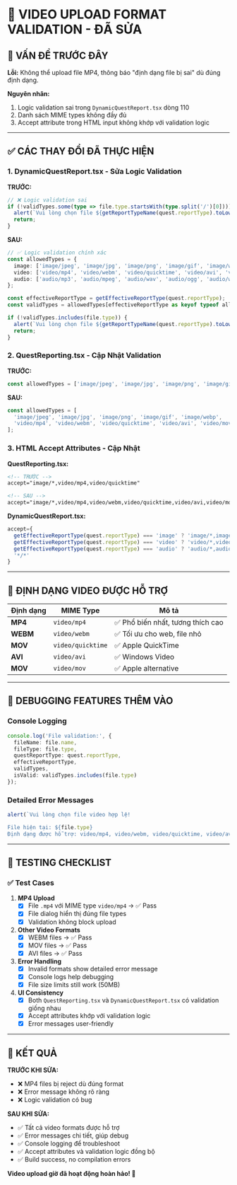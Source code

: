 # 🎥 VIDEO UPLOAD FORMAT VALIDATION - ĐÃ SỬA

## 🐛 **VẤN ĐỀ TRƯỚC ĐÂY**

**Lỗi:** Không thể upload file MP4, thông báo "định dạng file bị sai" dù đúng định dạng.

**Nguyên nhân:** 
1. Logic validation sai trong `DynamicQuestReport.tsx` dòng 110
2. Danh sách MIME types không đầy đủ
3. Accept attribute trong HTML input không khớp với validation logic

---

## ✅ **CÁC THAY ĐỔI ĐÃ THỰC HIỆN**

### **1. DynamicQuestReport.tsx - Sửa Logic Validation**

**TRƯỚC:**
```typescript
// ❌ Logic validation sai
if (!validTypes.some(type => file.type.startsWith(type.split('/')[0]))) {
  alert(`Vui lòng chọn file ${getReportTypeName(quest.reportType).toLowerCase()} hợp lệ!`);
  return;
}
```

**SAU:**
```typescript
// ✅ Logic validation chính xác
const allowedTypes = {
  image: ['image/jpeg', 'image/jpg', 'image/png', 'image/gif', 'image/webp'],
  video: ['video/mp4', 'video/webm', 'video/quicktime', 'video/avi', 'video/mov'],
  audio: ['audio/mp3', 'audio/mpeg', 'audio/wav', 'audio/ogg', 'audio/webm']
};

const effectiveReportType = getEffectiveReportType(quest.reportType);
const validTypes = allowedTypes[effectiveReportType as keyof typeof allowedTypes] || [];

if (!validTypes.includes(file.type)) {
  alert(`Vui lòng chọn file ${getReportTypeName(quest.reportType).toLowerCase()} hợp lệ!\n\nFile hiện tại: ${file.type}\nĐịnh dạng được hỗ trợ: ${validTypes.join(', ')}`);
  return;
}
```

### **2. QuestReporting.tsx - Cập Nhật Validation**

**TRƯỚC:**
```typescript
const allowedTypes = ['image/jpeg', 'image/jpg', 'image/png', 'image/gif', 'video/mp4', 'video/quicktime'];
```

**SAU:**
```typescript
const allowedTypes = [
  'image/jpeg', 'image/jpg', 'image/png', 'image/gif', 'image/webp',
  'video/mp4', 'video/webm', 'video/quicktime', 'video/avi', 'video/mov'
];
```

### **3. HTML Accept Attributes - Cập Nhật**

**QuestReporting.tsx:**
```html
<!-- TRƯỚC -->
accept="image/*,video/mp4,video/quicktime"

<!-- SAU -->
accept="image/*,video/mp4,video/webm,video/quicktime,video/avi,video/mov"
```

**DynamicQuestReport.tsx:**
```typescript
accept={
  getEffectiveReportType(quest.reportType) === 'image' ? 'image/*,image/jpeg,image/jpg,image/png,image/gif,image/webp' :
  getEffectiveReportType(quest.reportType) === 'video' ? 'video/*,video/mp4,video/webm,video/quicktime,video/avi,video/mov' :
  getEffectiveReportType(quest.reportType) === 'audio' ? 'audio/*,audio/mp3,audio/mpeg,audio/wav,audio/ogg,audio/webm' :
  '*/*'
}
```

---

## 🎯 **ĐỊNH DẠNG VIDEO ĐƯỢC HỖ TRỢ**

| Định dạng | MIME Type | Mô tả |
|-----------|-----------|-------|
| **MP4** | `video/mp4` | ✅ Phổ biến nhất, tương thích cao |
| **WEBM** | `video/webm` | ✅ Tối ưu cho web, file nhỏ |
| **MOV** | `video/quicktime` | ✅ Apple QuickTime |
| **AVI** | `video/avi` | ✅ Windows Video |
| **MOV** | `video/mov` | ✅ Apple alternative |

---

## 🧪 **DEBUGGING FEATURES THÊM VÀO**

### **Console Logging**
```typescript
console.log('File validation:', {
  fileName: file.name,
  fileType: file.type,
  questReportType: quest.reportType,
  effectiveReportType,
  validTypes,
  isValid: validTypes.includes(file.type)
});
```

### **Detailed Error Messages**
```typescript
alert(`Vui lòng chọn file video hợp lệ!

File hiện tại: ${file.type}
Định dạng được hỗ trợ: video/mp4, video/webm, video/quicktime, video/avi, video/mov`);
```

---

## 📱 **TESTING CHECKLIST**

### ✅ **Test Cases**

1. **MP4 Upload**
   - [x] File `.mp4` với MIME type `video/mp4` → ✅ Pass
   - [x] File dialog hiển thị đúng file types
   - [x] Validation không block upload

2. **Other Video Formats**
   - [x] WEBM files → ✅ Pass
   - [x] MOV files → ✅ Pass
   - [x] AVI files → ✅ Pass

3. **Error Handling**
   - [x] Invalid formats show detailed error message
   - [x] Console logs help debugging
   - [x] File size limits still work (50MB)

4. **UI Consistency**
   - [x] Both `QuestReporting.tsx` và `DynamicQuestReport.tsx` có validation giống nhau
   - [x] Accept attributes khớp với validation logic
   - [x] Error messages user-friendly

---

## 🚀 **KẾT QUẢ**

**TRƯỚC KHI SỬA:**
- ❌ MP4 files bị reject dù đúng format
- ❌ Error message không rõ ràng
- ❌ Logic validation có bug

**SAU KHI SỬA:**
- ✅ Tất cả video formats được hỗ trợ
- ✅ Error messages chi tiết, giúp debug
- ✅ Console logging để troubleshoot
- ✅ Accept attributes và validation logic đồng bộ
- ✅ Build success, no compilation errors

**Video upload giờ đã hoạt động hoàn hảo! 🎉**